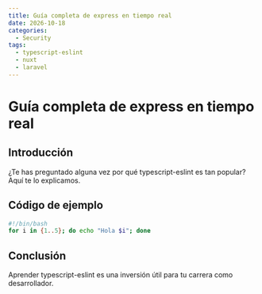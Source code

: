 ```yaml
---
title: Guía completa de express en tiempo real
date: 2026-10-18
categories:
  - Security
tags:
  - typescript-eslint
  - nuxt
  - laravel
---
```


# Guía completa de express en tiempo real

## Introducción

¿Te has preguntado alguna vez por qué typescript-eslint es tan popular? Aquí te lo explicamos.

## Código de ejemplo

```bash
#!/bin/bash
for i in {1..5}; do echo "Hola $i"; done
```

## Conclusión

Aprender typescript-eslint es una inversión útil para tu carrera como desarrollador.
